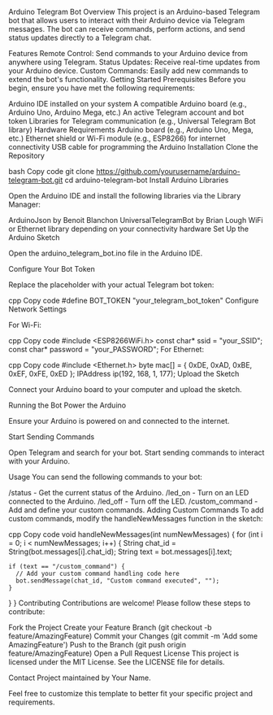 Arduino Telegram Bot
Overview
This project is an Arduino-based Telegram bot that allows users to interact with their Arduino device via Telegram messages. The bot can receive commands, perform actions, and send status updates directly to a Telegram chat.

Features
Remote Control: Send commands to your Arduino device from anywhere using Telegram.
Status Updates: Receive real-time updates from your Arduino device.
Custom Commands: Easily add new commands to extend the bot's functionality.
Getting Started
Prerequisites
Before you begin, ensure you have met the following requirements:

Arduino IDE installed on your system
A compatible Arduino board (e.g., Arduino Uno, Arduino Mega, etc.)
An active Telegram account and bot token
Libraries for Telegram communication (e.g., Universal Telegram Bot library)
Hardware Requirements
Arduino board (e.g., Arduino Uno, Mega, etc.)
Ethernet shield or Wi-Fi module (e.g., ESP8266) for internet connectivity
USB cable for programming the Arduino
Installation
Clone the Repository

bash
Copy code
git clone https://github.com/yourusername/arduino-telegram-bot.git
cd arduino-telegram-bot
Install Arduino Libraries

Open the Arduino IDE and install the following libraries via the Library Manager:

ArduinoJson by Benoit Blanchon
UniversalTelegramBot by Brian Lough
WiFi or Ethernet library depending on your connectivity hardware
Set Up the Arduino Sketch

Open the arduino_telegram_bot.ino file in the Arduino IDE.

Configure Your Bot Token

Replace the placeholder with your actual Telegram bot token:

cpp
Copy code
#define BOT_TOKEN "your_telegram_bot_token"
Configure Network Settings

For Wi-Fi:

cpp
Copy code
#include <ESP8266WiFi.h>
const char* ssid = "your_SSID";
const char* password = "your_PASSWORD";
For Ethernet:

cpp
Copy code
#include <Ethernet.h>
byte mac[] = { 0xDE, 0xAD, 0xBE, 0xEF, 0xFE, 0xED };
IPAddress ip(192, 168, 1, 177);
Upload the Sketch

Connect your Arduino board to your computer and upload the sketch.

Running the Bot
Power the Arduino

Ensure your Arduino is powered on and connected to the internet.

Start Sending Commands

Open Telegram and search for your bot. Start sending commands to interact with your Arduino.

Usage
You can send the following commands to your bot:

/status - Get the current status of the Arduino.
/led_on - Turn on an LED connected to the Arduino.
/led_off - Turn off the LED.
/custom_command - Add and define your custom commands.
Adding Custom Commands
To add custom commands, modify the handleNewMessages function in the sketch:

cpp
Copy code
void handleNewMessages(int numNewMessages) {
  for (int i = 0; i < numNewMessages; i++) {
    String chat_id = String(bot.messages[i].chat_id);
    String text = bot.messages[i].text;

    if (text == "/custom_command") {
      // Add your custom command handling code here
      bot.sendMessage(chat_id, "Custom command executed", "");
    }
  }
}
Contributing
Contributions are welcome! Please follow these steps to contribute:

Fork the Project
Create your Feature Branch (git checkout -b feature/AmazingFeature)
Commit your Changes (git commit -m 'Add some AmazingFeature')
Push to the Branch (git push origin feature/AmazingFeature)
Open a Pull Request
License
This project is licensed under the MIT License. See the LICENSE file for details.

Contact
Project maintained by Your Name.

Feel free to customize this template to better fit your specific project and requirements.

